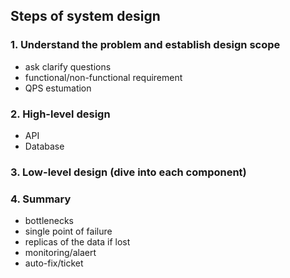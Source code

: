 ## Steps of system design
### 1. Understand the problem and establish design scope
- ask clarify questions
- functional/non-functional requirement
- QPS estumation
### 2. High-level design
- API
- Database
### 3. Low-level design (dive into each component)
### 4. Summary
- bottlenecks
- single point of failure
- replicas of the data if lost
- monitoring/alaert
- auto-fix/ticket
